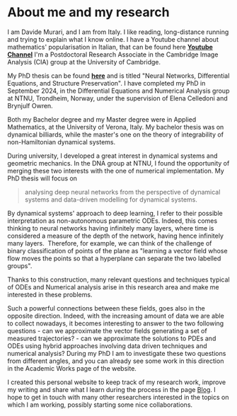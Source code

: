 # About me and my research

I am Davide Murari, and I am from Italy. I like reading, long-distance running and trying to explain what I know online. I have a Youtube channel about mathematics' popularisation in Italian, that can be found here [**Youtube Channel**](https://youtube.com/mathonevideo) I'm a Postdoctoral Research Associate in the Cambridge Image Analysis (CIA) group at the University of Cambridge.

My PhD thesis can be found [**here**](https://davidemurari.com/phd_thesis.pdf) and is titled "Neural Networks, Differential Equations, and Structure Preservation". I have completed my PhD in September 2024, in the Differential Equations and Numerical Analysis group at NTNU, Trondheim, Norway, under the supervision of Elena Celledoni and Brynjulf Owren.

Both my Bachelor degree and my Master degree were in Applied Mathematics, at the University of Verona, Italy. My bachelor thesis was on dynamical billiards, while the master's one on the theory of integrability of non-Hamiltonian dynamical systems.

During university, I developed a great interest in dynamical systems and geometric mechanics. In the DNA group at NTNU, I found the opportunity of merging these two interests with the one of numerical implementation. My PhD thesis will focus on

> analysing deep neural networks from the perspective of dynamical systems and data-driven modelling for dynamical systems.

By dynamical systems' approach to deep learning, I refer to their possible interpretation as non-autonomous parametric ODEs. Indeed, this comes thinking to neural networks having infinitely many layers, where time is considered a measure of the depth of the network, having hence infinitely many layers.  Therefore, for example, we can think of the challenge of binary classification of points of the plane as "learning a vector field whose flow moves the points so that a hyperplane can separate the two labelled groups".

Thanks to this construction, many relevant questions and techniques typical of ODEs and Numerical analysis arise in this research area and make me interested in these problems. 

Such a powerful connections between these fields, goes also in the opposite direction. Indeed, with the increasing amount of data we are able to collect nowadays, it becomes interesting to answer to the two following questions - can we approximate the vector fields generating a set of measured trajectories? - can we approximate the solutions to PDEs and ODEs using hybrid approaches involving data driven techniques and numerical analysis? During my PhD I am to investigate these two questions from different angles, and you can already see some work in this direction in the Academic Works page of the website.

I created this personal website to keep track of my research work, improve my writing and share what I learn during the process in the page [Blog](/posts). I hope to get in touch with many other researchers interested in the topics on which I am working, possibly starting some nice collaborations.

